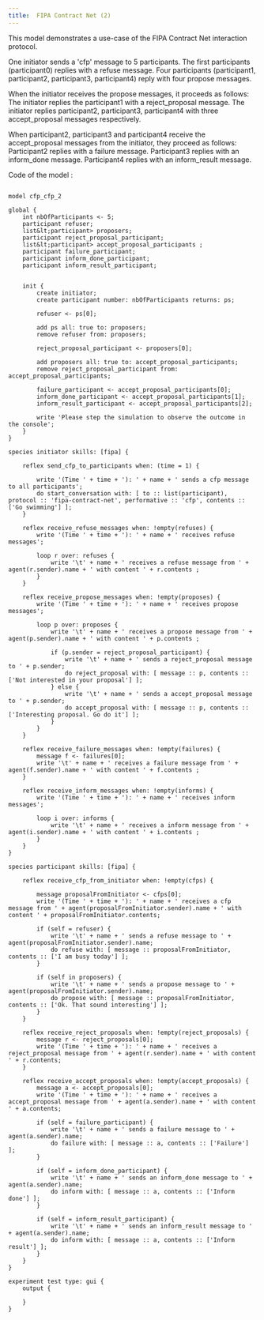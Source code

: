 ```yaml
---
title:  FIPA Contract Net (2)
---
```


[//]: # (keyword|operator_in)
[//]: # (keyword|statement_remove)
[//]: # (keyword|skill_fipa)
[//]: # (keyword|type_message)
[//]: # (keyword|concept_fipa)


This model demonstrates a use-case of the FIPA Contract Net interaction protocol. 

One initiator sends a 'cfp' message to 5 participants.
The first participants (participant0) replies with a refuse message.
Four participants (participant1, participant2, participant3, participant4) reply with four propose messages.

When the initiator receives the propose messages, it proceeds as follows:
The initiator replies the participant1 with a reject_proposal message.
The initiator replies participant2, participant3, participant4 with three accept_proposal messages respectively.

When participant2, participant3 and participant4 receive the accept_proposal messages from the initiator, they proceed as follows:
Participant2 replies with a failure message.
Participant3 replies with an inform_done message.
Participant4 replies with an inform_result message.


Code of the model : 

```

model cfp_cfp_2

global {
	int nbOfParticipants <- 5;
	participant refuser;
	list&lt;participant> proposers;
	participant reject_proposal_participant;
	list&lt;participant> accept_proposal_participants ;
	participant failure_participant;
	participant inform_done_participant;
	participant inform_result_participant;
	
	
	init {
		create initiator;
		create participant number: nbOfParticipants returns: ps;
		
		refuser <- ps[0];
		
		add ps all: true to: proposers;
		remove refuser from: proposers;
		
		reject_proposal_participant <- proposers[0];
		
		add proposers all: true to: accept_proposal_participants;
		remove reject_proposal_participant from: accept_proposal_participants;
		
		failure_participant <- accept_proposal_participants[0];
		inform_done_participant <- accept_proposal_participants[1];
		inform_result_participant <- accept_proposal_participants[2];
		
		write 'Please step the simulation to observe the outcome in the console';
	}
}

species initiator skills: [fipa] {
	
	reflex send_cfp_to_participants when: (time = 1) {
		
		write '(Time ' + time + '): ' + name + ' sends a cfp message to all participants';
		do start_conversation with: [ to :: list(participant), protocol :: 'fipa-contract-net', performative :: 'cfp', contents :: ['Go swimming'] ];
	}
	
	reflex receive_refuse_messages when: !empty(refuses) {
		write '(Time ' + time + '): ' + name + ' receives refuse messages';
		
		loop r over: refuses {
			write '\t' + name + ' receives a refuse message from ' + agent(r.sender).name + ' with content ' + r.contents ;
		}
	}
	
	reflex receive_propose_messages when: !empty(proposes) {
		write '(Time ' + time + '): ' + name + ' receives propose messages';
		
		loop p over: proposes {
			write '\t' + name + ' receives a propose message from ' + agent(p.sender).name + ' with content ' + p.contents ;
			
			if (p.sender = reject_proposal_participant) {
				write '\t' + name + ' sends a reject_proposal message to ' + p.sender;
				do reject_proposal with: [ message :: p, contents :: ['Not interested in your proposal'] ];
			} else {
				write '\t' + name + ' sends a accept_proposal message to ' + p.sender;
				do accept_proposal with: [ message :: p, contents :: ['Interesting proposal. Go do it'] ];
			}
		}
	}
	
	reflex receive_failure_messages when: !empty(failures) {
		message f <- failures[0];
		write '\t' + name + ' receives a failure message from ' + agent(f.sender).name + ' with content ' + f.contents ;
	}
	
	reflex receive_inform_messages when: !empty(informs) {
		write '(Time ' + time + '): ' + name + ' receives inform messages';
		
		loop i over: informs {
			write '\t' + name + ' receives a inform message from ' + agent(i.sender).name + ' with content ' + i.contents ;
		}
	}
}

species participant skills: [fipa] {
	
	reflex receive_cfp_from_initiator when: !empty(cfps) {
		
		message proposalFromInitiator <- cfps[0];
		write '(Time ' + time + '): ' + name + ' receives a cfp message from ' + agent(proposalFromInitiator.sender).name + ' with content ' + proposalFromInitiator.contents;
		
		if (self = refuser) {
			write '\t' + name + ' sends a refuse message to ' + agent(proposalFromInitiator.sender).name;
			do refuse with: [ message :: proposalFromInitiator, contents :: ['I am busy today'] ];
		}
		
		if (self in proposers) {
			write '\t' + name + ' sends a propose message to ' + agent(proposalFromInitiator.sender).name;
			do propose with: [ message :: proposalFromInitiator, contents :: ['Ok. That sound interesting'] ];
		}
	}
	
	reflex receive_reject_proposals when: !empty(reject_proposals) {
		message r <- reject_proposals[0];
		write '(Time ' + time + '): ' + name + ' receives a reject_proposal message from ' + agent(r.sender).name + ' with content ' + r.contents;
	}
	
	reflex receive_accept_proposals when: !empty(accept_proposals) {
		message a <- accept_proposals[0];
		write '(Time ' + time + '): ' + name + ' receives a accept_proposal message from ' + agent(a.sender).name + ' with content ' + a.contents;
		
		if (self = failure_participant) {
			write '\t' + name + ' sends a failure message to ' + agent(a.sender).name;
			do failure with: [ message :: a, contents :: ['Failure'] ];
		}
		
		if (self = inform_done_participant) {
			write '\t' + name + ' sends an inform_done message to ' + agent(a.sender).name;
			do inform with: [ message :: a, contents :: ['Inform done'] ];
		}
		
		if (self = inform_result_participant) {
			write '\t' + name + ' sends an inform_result message to ' + agent(a.sender).name;
			do inform with: [ message :: a, contents :: ['Inform result'] ];
		}
	}
}

experiment test type: gui {
	output {
		
	}
}
```
